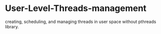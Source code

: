 # User-Level-Threads-management
creating, scheduling, and managing threads in user space without pthreads library. 

